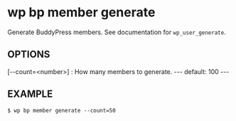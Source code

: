 #	wp bp member generate

Generate BuddyPress members. See documentation for `wp_user_generate`.

## OPTIONS

[--count=&lt;number&gt;]
: How many members to generate.
\---
default: 100
\---

## EXAMPLE

    $ wp bp member generate --count=50
